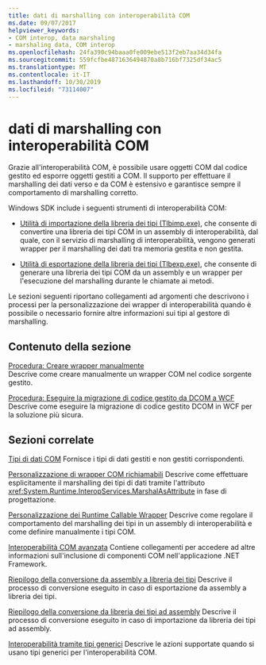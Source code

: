 ```yaml
---
title: dati di marshalling con interoperabilità COM
ms.date: 09/07/2017
helpviewer_keywords:
- COM interop, data marshaling
- marshaling data, COM interop
ms.openlocfilehash: 24fa390c94baaa0fe009ebe513f2eb7aa34d34fa
ms.sourcegitcommit: 559fcfbe4871636494870a8b716bf7325df34ac5
ms.translationtype: MT
ms.contentlocale: it-IT
ms.lasthandoff: 10/30/2019
ms.locfileid: "73114007"
---
```

# <a name="marshaling-data-with-com-interop"></a>dati di marshalling con interoperabilità COM
Grazie all'interoperabilità COM, è possibile usare oggetti COM dal codice gestito ed esporre oggetti gestiti a COM. Il supporto per effettuare il marshalling dei dati verso e da COM è estensivo e garantisce sempre il comportamento di marshalling corretto.  
  
 Windows SDK include i seguenti strumenti di interoperabilità COM:  
  
- [Utilità di importazione della libreria dei tipi (Tlbimp.exe)](../tools/tlbimp-exe-type-library-importer.md), che consente di convertire una libreria dei tipi COM in un assembly di interoperabilità, dal quale, con il servizio di marshalling di interoperabilità, vengono generati wrapper per il marshalling dei dati tra memoria gestita e non gestita.  
  
- [Utilità di esportazione della libreria dei tipi (Tlbexp.exe)](../tools/tlbexp-exe-type-library-exporter.md), che consente di generare una libreria dei tipi COM da un assembly e un wrapper per l'esecuzione del marshalling durante le chiamate ai metodi.  
  
 Le sezioni seguenti riportano collegamenti ad argomenti che descrivono i processi per la personalizzazione dei wrapper di interoperabilità quando è possibile o necessario fornire altre informazioni sui tipi al gestore di marshalling.  
  
## <a name="in-this-section"></a>Contenuto della sezione  
[Procedura: Creare wrapper manualmente](how-to-create-wrappers-manually.md)   
Descrive come creare manualmente un wrapper COM nel codice sorgente gestito. 
 
 [Procedura: Eseguire la migrazione di codice gestito da DCOM a WCF](how-to-migrate-managed-code-dcom-to-wcf.md)  
 Descrive come eseguire la migrazione di codice gestito DCOM in WCF per la soluzione più sicura.  
  
## <a name="related-sections"></a>Sezioni correlate  
 [Tipi di dati COM](https://docs.microsoft.com/previous-versions/dotnet/netframework-4.0/sak564ww(v=vs.100))  
 Fornisce i tipi di dati gestiti e non gestiti corrispondenti.  
  
 [Personalizzazione di wrapper COM richiamabili](https://docs.microsoft.com/previous-versions/dotnet/netframework-4.0/3bwc828w(v=vs.100))  
 Descrive come effettuare esplicitamente il marshalling dei tipi di dati tramite l'attributo <xref:System.Runtime.InteropServices.MarshalAsAttribute> in fase di progettazione.  
  
 [Personalizzazione dei Runtime Callable Wrapper](https://docs.microsoft.com/previous-versions/dotnet/netframework-4.0/e753eftz(v=vs.100))  
 Descrive come regolare il comportamento del marshalling dei tipi in un assembly di interoperabilità e come definire manualmente i tipi COM.  
  
 [Interoperabilità COM avanzata](https://docs.microsoft.com/previous-versions/dotnet/netframework-4.0/bd9cdfyx(v=vs.100))  
 Contiene collegamenti per accedere ad altre informazioni sull'inclusione di componenti COM nell'applicazione .NET Framework.  
  
 [Riepilogo della conversione da assembly a libreria dei tipi](https://docs.microsoft.com/previous-versions/dotnet/netframework-4.0/xk1120c3(v=vs.100))  
 Descrive il processo di conversione eseguito in caso di esportazione da assembly a libreria dei tipi.  
  
 [Riepilogo della conversione da libreria dei tipi ad assembly](https://docs.microsoft.com/previous-versions/dotnet/netframework-4.0/k83zzh38(v=vs.100))  
 Descrive il processo di conversione eseguito in caso di importazione da libreria dei tipi ad assembly.  
  
 [Interoperabilità tramite tipi generici](https://docs.microsoft.com/previous-versions/dotnet/netframework-4.0/ms229590(v=vs.100))  
 Descrive le azioni supportate quando si usano tipi generici per l'interoperabilità COM.

